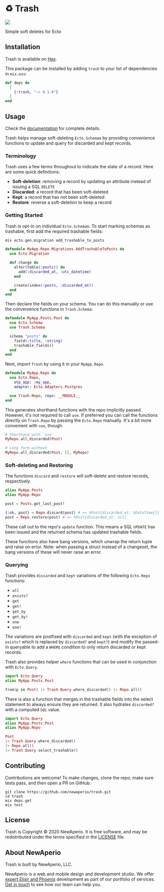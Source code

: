 # ♻️  Trash

![](https://github.com/newaperio/trash/workflows/CI/badge.svg)

Simple soft deletes for Ecto

## Installation

Trash is available on [Hex](https://hex.pm/packages/trash).

This package can be installed by adding `trash` to your list of dependencies in
`mix.exs`:

```elixir
def deps do
  [
    {:trash, "~> 0.1.0"}
  ]
end
```

## Usage

Check the [documentation](https://hexdocs.pm/trash) for complete details.

Trash helps manage soft-deleting `Ecto.Schema`s by providing convenience
functions to update and query for discarded and kept records.

### Terminology

Trash uses a few terms throughout to indicate the state of a record. Here are
some quick definitions:

- **Soft-deletion**: removing a record by updating an attribute instead of
  issuing a SQL `DELETE`
- **Discarded**: a record that has been soft-deleted
- **Kept**: a record that has not been soft-deleted
- **Restore**: reverse a soft-deletion to keep a record

### Getting Started

Trash is opt-in on individual `Ecto.Schema`s. To start marking schemas as
trashable, first add the required trashable fields:

```bash
mix ecto.gen.migration add_trashable_to_posts
```

```elixir
defmodule MyApp.Repo.Migrations.AddTrashableToPosts do
  use Ecto.Migration

  def change do
    alter(table(:posts)) do
      add(:discarded_at, :utc_datetime)
    end

    create(index(:posts, :discarded_at))
  end
end
```

Then declare the fields on your schema. You can do this manually or use the
convenience functions in `Trash.Schema`:

```elixir
defmodule MyApp.Posts.Post do
  use Ecto.Schema
  use Trash.Schema

  schema "posts" do
    field(:title, :string)
    trashable_fields()
  end
end
```

Next, import `Trash` by using it in your `MyApp.Repo`.

```elixir
defmodule MyApp.Repo do
  use Ecto.Repo,
    otp_app: :my_app,
    adapter: Ecto.Adapters.Postgres

  use Trash.Repo, repo: __MODULE__
end
```

This generates shorthand functions with the repo implicitly passed. However,
it's not required to call `use`. If preferred you can call the functions
directly on `Trash.Repo` by passing the `Ecto.Repo` manually. It's a bit more
convenient with `use`, though.

```elixir
# Shorthand with `use`
MyRepo.all_discarded(Post)

# Long form without
MyRepo.all_discarded(Post, [], MyRepo)
```

### Soft-deleting and Restoring

The functions `discard` and `restore` will soft-delete and restore records,
respectively.

```elixir
alias MyApp.Posts
alias MyApp.Repo

post = Posts.get_last_post!

{:ok, post} = Repo.discard(post) # => %Post{discarded_at: %DateTime{}}
post = Repo.restore(post) # => %Post{discarded_at: nil}
```

These call out to the repo's `update` function. This means a SQL `UPDATE` has
been issued and the returned schema has updated trashable fields.

These functions also have bang versions, which unwrap the return tuple and raise
on error. Note: when passing a struct instead of a changeset, the bang versions
of these will never raise an error.

### Querying

Trash provides `discarded` and `kept` variations of the following `Ecto.Repo`
functions:

- `all`
- `exists?`
- `get`
- `get!`
- `get_by`
- `get_by!`
- `one`
- `one!`

The variations are postfixed with `discarded` and `kept` (with the exception of
`exists?` which is replaced by `discarded?` and `kept?`) and modify the
passed-in queryable to add a `WHERE` condition to only return discarded or kept
records.

Trash also provides helper `where` functions that can be used in conjunction
with `Ecto.Query`.

```elixir
import Ecto.Query
alias MyApp.Posts.Post

from(p in Post) |> Trash.Query.where_discarded() |> Repo.all()
```

There is also a function that merges in the trashable fields into the select
statement to always ensure they are returned. It also hydrates `discarded?` with
a computed `SQL` value.

```elixir
import Ecto.Query
alias MyApp.Posts.Post
alias MyApp.Repo

Post
|> Trash.Query.where_discarded()
|> Repo.all()
|> Trash.Query.select_trashable()
```

## Contributing

Contributions are welcome! To make changes, clone the repo, make sure tests
pass, and then open a PR on GitHub.

```console
git clone https://github.com/newaperio/trash.git
cd trash
mix deps.get
mix test
```

## License

Trash is Copyright © 2020 NewAperio. It is free software, and may be
redistributed under the terms specified in the [LICENSE](/LICENSE) file.

## About NewAperio

Trash is built by NewAperio, LLC.

NewAperio is a web and mobile design and development studio. We offer [expert
Elixir and Phoenix][services] development as part of our portfolio of services.
[Get in touch][contact] to see how our team can help you.

[services]: https://newaperio.com/services#elixir?utm_source=github
[contact]: https://newaperio.com/contact?utm_source=github

